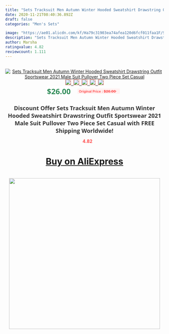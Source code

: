 ```yaml
---
title: "Sets Tracksuit Men Autumn Winter Hooded Sweatshirt Drawstring Outfit Sportswear 2021 Male Suit Pullover Two Piece Set Casual"
date: 2020-11-21T08:40:36.892Z
draft: false
categories: "Men's Sets"

image: "https://ae01.alicdn.com/kf/Ha79c31903ea74afea120d6fcf011faa1F/Sets-Tracksuit-Men-Autumn-Winter-Hooded-Sweatshirt-Drawstring-Outfit-Sportswear-2021-Male-Suit-Pullover-Two-Piece.jpg"
description: "Sets Tracksuit Men Autumn Winter Hooded Sweatshirt Drawstring Outfit Sportswear 2021 Male Suit Pullover Two Piece Set Casual"
author: Marsha
ratingvalue: 4.82
reviewcount: 1.111
---
```

<br>
<div style="text-align: center;">
<a href="https://s.click.aliexpress.com/e/_A8eKJF" target="_blank" rel="nofollow noopener noreferrer"><img alt="Sets Tracksuit Men Autumn Winter Hooded Sweatshirt Drawstring Outfit Sportswear 2021 Male Suit Pullover Two Piece Set Casual" class="magnifier-image" src="https://ae01.alicdn.com/kf/Ha79c31903ea74afea120d6fcf011faa1F/Sets-Tracksuit-Men-Autumn-Winter-Hooded-Sweatshirt-Drawstring-Outfit-Sportswear-2021-Male-Suit-Pullover-Two-Piece.jpg_640x640.jpg">
<br>
<img style="border:1px solid salmon" src="https://ae01.alicdn.com/kf/Ha79c31903ea74afea120d6fcf011faa1F/Sets-Tracksuit-Men-Autumn-Winter-Hooded-Sweatshirt-Drawstring-Outfit-Sportswear-2021-Male-Suit-Pullover-Two-Piece.jpg_120x120.jpg">&nbsp;&nbsp;<img style="border:1px solid salmon" src="https://ae01.alicdn.com/kf/H8ba4b2ecf1a54d0796911be2560c8cb0L/Sets-Tracksuit-Men-Autumn-Winter-Hooded-Sweatshirt-Drawstring-Outfit-Sportswear-2021-Male-Suit-Pullover-Two-Piece.jpg_120x120.jpg">&nbsp;&nbsp;<img style="border:1px solid salmon" src="https://ae01.alicdn.com/kf/H97bf6d09a81a425c9684c67e6a7967f2G/Sets-Tracksuit-Men-Autumn-Winter-Hooded-Sweatshirt-Drawstring-Outfit-Sportswear-2021-Male-Suit-Pullover-Two-Piece.jpg_120x120.jpg">&nbsp;&nbsp;<img style="border:1px solid salmon" src="https://ae01.alicdn.com/kf/He73ea22e76c24a069e5d9bbc788a30act/Sets-Tracksuit-Men-Autumn-Winter-Hooded-Sweatshirt-Drawstring-Outfit-Sportswear-2021-Male-Suit-Pullover-Two-Piece.jpg_120x120.jpg">&nbsp;&nbsp;<img style="border:1px solid salmon" src="https://ae01.alicdn.com/kf/H2e5dc47bfb6c45ac9e77491b9e191c72g/Sets-Tracksuit-Men-Autumn-Winter-Hooded-Sweatshirt-Drawstring-Outfit-Sportswear-2021-Male-Suit-Pullover-Two-Piece.jpg_120x120.jpg"></a></div><br0>
<div style="text-align: center;"><span style="background-color: white; border: 0px; box-sizing: border-box; color: seagreen; display: inline-block; font-family: &quot;open sans&quot; , &quot;arial&quot; , &quot;helvetica&quot; , sans-serif , &quot;heiti&quot;; font-size: 24px; font-stretch: inherit; font-weight: 700; line-height: inherit; margin: 0px 10px 0px 0px; padding: 0px; vertical-align: middle;">$26.00 </span>
<span style="background: rgb(255 , 241 , 241); border-radius: 3px; border: 0px; box-sizing: border-box; color: #ff4747; display: inline-block; font-family: inherit; font-size: 12px; font-stretch: inherit; font-style: inherit; font-variant: inherit; font-weight: 600; line-height: inherit; margin: 0px; padding: 2px 5px; transform: scale(0.9); vertical-align: middle;">Original Price : <b style="text-decoration: line-through;">$26.00 </b> &nbsp;&nbsp;</span></div>
<h1 style="color: #333333; display: inline-block; font-family: &quot;open sans&quot; , &quot;arial&quot; , &quot;helvetica&quot; , sans-serif , &quot;heiti&quot;; font-size: 18px; font-stretch: inherit; font-weight: 700; text-align: center;">Discount Offer Sets Tracksuit Men Autumn Winter Hooded Sweatshirt Drawstring Outfit Sportswear 2021 Male Suit Pullover Two Piece Set Casual with FREE Shipping Worldwide!</h1>
<div style="color: #ff4747; text-align: center;">
<img src="https://4.bp.blogspot.com/-M0ZcTcb-5uY/XleCXlxnR4I/AAAAAAAAAEc/OrjgMkXV1oMQFaCRZj5HQwOCBcu3w1FegCPcBGAYYCw/s1600/star.png" style="height: 15px;">&nbsp;<b>4.82</b></div>
<div class="button_cont" align="center"><a class="buynow_a" href="https://s.click.aliexpress.com/e/_A8eKJF" target="_blank" rel="nofollow noopener noreferrer"><H1>Buy on AliExpress</H1></a></div><br>
<div class="separator" style="clear: both; text-align: center;">
<img src="https://lh3.googleusercontent.com/-pTy5HemUv9M/XlePHvY0dAI/AAAAAAAAAE4/0nX5iRUoIWY8eMW9Dpxeirr157OZliDIgCLcBGAsYHQ/s1600/badge.gif" width="480">
</div>
